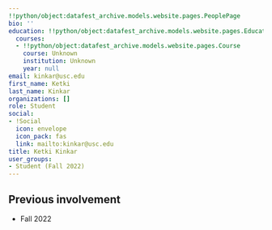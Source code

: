 ```yaml
---
!!python/object:datafest_archive.models.website.pages.PeoplePage
bio: ''
education: !!python/object:datafest_archive.models.website.pages.Education
  courses:
  - !!python/object:datafest_archive.models.website.pages.Course
    course: Unknown
    institution: Unknown
    year: null
email: kinkar@usc.edu
first_name: Ketki
last_name: Kinkar
organizations: []
role: Student
social:
- !Social
  icon: envelope
  icon_pack: fas
  link: mailto:kinkar@usc.edu
title: Ketki Kinkar
user_groups:
- Student (Fall 2022)
---
```



## Previous involvement

* Fall 2022

